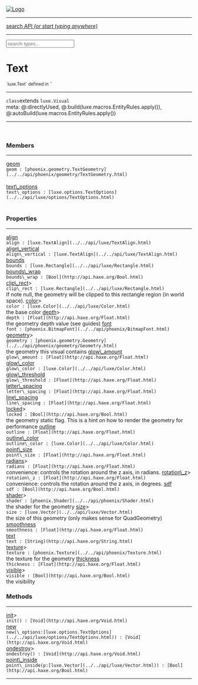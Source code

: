 
[![Logo](../../images/logo.png)](../../api/index.html)

<hr/>
<a href="#" id="search_bar" onclick="return;"><div> search API <em>(or start typing anywhere)</em> </div></a>
<hr/>

<script src="../../js/omnibar.js"> </script>
<link rel="stylesheet" type="text/css" href="../../css/omnibar.css" media="all">

<div id="omnibar"> <a href="#" onclick="return" id="omnibar_close"></a> <input id="omnibar_text" type="text" placeholder="search types..."></input></div>
<script  id="typelist" data-relpath="../../" data-types="Luxe,luxe.AppConfig,luxe.Audio,luxe.AudioEvent,luxe.AudioHandle,luxe.AudioInstance,luxe.AudioSource,luxe.AudioState,luxe.BitmapFontInfo,luxe.BytesInfo,luxe.Camera,luxe.Circle,luxe.Color,luxe.ColorHSL,luxe.ColorHSV,luxe.Component,luxe.Core,luxe.Cursor,luxe.Debug,luxe.DebugError,luxe.Draw,luxe.EmitHandler,luxe.Emitter,luxe.Entity,luxe.Events,luxe.Game,luxe.GamepadEvent,luxe.GamepadEventType,luxe.HandlerList,luxe.ID,luxe.IO,luxe.Input,luxe.InputEvent,luxe.InputType,luxe.InteractState,luxe.ItemInfo,luxe.JSONInfo,luxe.Key,luxe.KeyEvent,luxe.Log,luxe.Matrix,luxe.Mesh,luxe.ModState,luxe.MouseButton,luxe.MouseEvent,luxe.NineSlice,luxe.Objects,luxe.Parcel,luxe.ParcelChange,luxe.ParcelEvent,luxe.ParcelList,luxe.ParcelProgress,luxe.ParcelState,luxe.Particle,luxe.ParticleEmitter,luxe.ParticleSystem,luxe.Physics,luxe.PhysicsEngine,luxe.ProjectionType,luxe.Quaternion,luxe.Rectangle,luxe.ResourceEvent,luxe.ResourceState,luxe.ResourceStats,luxe.ResourceType,luxe.Resources,luxe.Scan,luxe.Scene,luxe.Screen,luxe.ShaderInfo,luxe.SizeMode,luxe.SoundInfo,luxe.Sprite,luxe.State,luxe.States,luxe.Tag,luxe.Text,luxe.TextAlign,luxe.TextEvent,luxe.TextEventType,luxe.TextInfo,luxe.TextureInfo,luxe.Timer,luxe.TouchEvent,luxe.Transform,luxe.UserConfig,luxe.Vec,luxe.Vector,luxe.Visual,luxe.WindowEvent,luxe.WindowEventData,luxe.WindowEventType,luxe._Emitter.EmitNode,luxe._Events.EventConnection,luxe._Events.EventObject,luxe._Input.MouseButton_Impl_,luxe._Log.LogError,luxe._NineSlice.Slice,luxe._Parcel.ParcelEvent_Impl_,luxe._Parcel.ParcelState_Impl_,luxe._Particles.ParticleEmitterInitData,luxe._Resources.ResourceEvent_Impl_,luxe._Resources.ResourceState_Impl_,luxe._Resources.ResourceType_Impl_,luxe.collision.Collision,luxe.collision.ShapeDrawer,luxe.collision.ShapeDrawerLuxe,luxe.collision.data.RayCollision,luxe.collision.data.RayCollisionHelper,luxe.collision.data.RayIntersection,luxe.collision.data.ShapeCollision,luxe.collision.sat.Common,luxe.collision.sat.SAT2D,luxe.collision.shapes.Circle,luxe.collision.shapes.Polygon,luxe.collision.shapes.Ray,luxe.collision.shapes.Shape,luxe.components.Components,luxe.components.cameras.FlyCamera,luxe.components.physics.nape.BoxCollider,luxe.components.physics.nape.BoxColliderOptions,luxe.components.physics.nape.CircleCollider,luxe.components.physics.nape.CircleColliderOptions,luxe.components.physics.nape.NapeBody,luxe.components.physics.nape.NapeBodyOptions,luxe.components.physics.nape.PolygonCollider,luxe.components.physics.nape.PolygonColliderOptions,luxe.components.render.MeshComponent,luxe.components.sprite.SpriteAnimation,luxe.components.sprite.SpriteAnimationData,luxe.components.sprite.SpriteAnimationEventData,luxe.components.sprite.SpriteAnimationFrame,luxe.components.sprite.SpriteAnimationFrameEvent,luxe.components.sprite.SpriteAnimationFrameSource,luxe.components.sprite.SpriteAnimationType,luxe.debug.BatcherDebugView,luxe.debug.DebugInspectorOptions,luxe.debug.DebugView,luxe.debug.Inspector,luxe.debug.ProfilerDebugView,luxe.debug.RenderStats,luxe.debug.SceneDebugView,luxe.debug.StatsDebugView,luxe.debug.TraceDebugView,luxe.debug._ProfilerDebugView.ProfilerBar,luxe.debug._ProfilerDebugView.ProfilerGraph,luxe.debug._ProfilerDebugView.ProfilerValue,luxe.importers.bitmapfont.BitmapFontData,luxe.importers.bitmapfont.BitmapFontParser,luxe.importers.bitmapfont.Character,luxe.importers.obj.Data,luxe.importers.obj.Normal,luxe.importers.obj.Reader,luxe.importers.obj.UV,luxe.importers.obj.Vector,luxe.importers.obj.Vertex,luxe.importers.texturepacker.TexturePackerData,luxe.importers.texturepacker.TexturePackerFrame,luxe.importers.texturepacker.TexturePackerJSON,luxe.importers.texturepacker.TexturePackerJSONType,luxe.importers.texturepacker.TexturePackerMeta,luxe.importers.texturepacker.TexturePackerRect,luxe.importers.texturepacker.TexturePackerSize,luxe.importers.texturepacker.TexturePackerSpriteAnimation,luxe.importers.tiled.TiledImage,luxe.importers.tiled.TiledImageLayer,luxe.importers.tiled.TiledLayer,luxe.importers.tiled.TiledMap,luxe.importers.tiled.TiledMapData,luxe.importers.tiled.TiledMapOptions,luxe.importers.tiled.TiledObject,luxe.importers.tiled.TiledObjectGroup,luxe.importers.tiled.TiledObjectType,luxe.importers.tiled.TiledPolyObject,luxe.importers.tiled.TiledPropertyTile,luxe.importers.tiled.TiledTile,luxe.importers.tiled.TiledTileset,luxe.importers.tiled.TiledUtil,luxe.macros.BuildVersion,luxe.macros.ComponentRules,luxe.macros.EntityRules,luxe.options.AudioResourceOptions,luxe.options.BatcherOptions,luxe.options.BitmapFontOptions,luxe.options.BytesResourceOptions,luxe.options.CameraOptions,luxe.options.CircleGeometryOptions,luxe.options.ColorOptions,luxe.options.ComponentOptions,luxe.options.DrawArcOptions,luxe.options.DrawBoxOptions,luxe.options.DrawCircleOptions,luxe.options.DrawLineOptions,luxe.options.DrawNgonOptions,luxe.options.DrawPlaneOptions,luxe.options.DrawPolygonOptions,luxe.options.DrawRectangleOptions,luxe.options.DrawRingOptions,luxe.options.DrawTextureOptions,luxe.options.EntityOptions,luxe.options.GeometryOptions,luxe.options.JSONResourceOptions,luxe.options.LineGeometryOptions,luxe.options.LoadAudioOptions,luxe.options.LoadFontOptions,luxe.options.LoadShaderOptions,luxe.options.LoadTextureOptions,luxe.options.LuxeCameraOptions,luxe.options.MeshOptions,luxe.options.NineSliceOptions,luxe.options.ParcelOptions,luxe.options.ParcelProgressOptions,luxe.options.ParticleEmitterOptions,luxe.options.ParticleOptions,luxe.options.PlaneGeometryOptions,luxe.options.QuadGeometryOptions,luxe.options.RectangleGeometryOptions,luxe.options.RenderProperties,luxe.options.RenderTextureOptions,luxe.options.ResourceOptions,luxe.options.ShaderOptions,luxe.options.SpriteOptions,luxe.options.StateOptions,luxe.options.StatesOptions,luxe.options.TextOptions,luxe.options.TextResourceOptions,luxe.options.TextureOptions,luxe.options.TileLayerOptions,luxe.options.TileOptions,luxe.options.TilemapOptions,luxe.options.TilemapVisualOptions,luxe.options.TilesetOptions,luxe.options.TransformProperties,luxe.options.VisualOptions,luxe.options._DrawOptions.DrawOptions,luxe.physics.nape.DebugDraw,luxe.physics.nape.PhysicsNape,luxe.physics.nape._DebugDraw.CachedGeometry,luxe.resource.AudioResource,luxe.resource.BytesResource,luxe.resource.JSONResource,luxe.resource.Resource,luxe.resource.TextResource,luxe.structural.BST,luxe.structural.BSTNode,luxe.structural.BSTTraverseMethod,luxe.structural.Bag,luxe.structural.BalancedBST,luxe.structural.BalancedBSTIterator,luxe.structural.BalancedBSTNode,luxe.structural.BalancedBSTTraverseMethod,luxe.structural.Heap,luxe.structural.OrderedMap,luxe.structural.OrderedMapIterator,luxe.structural.Pool,luxe.structural.Stack,luxe.structural.StackNode,luxe.structural._Bag.BagNode,luxe.structural._BalancedBST.NodeColor,luxe.tilemaps.Isometric,luxe.tilemaps.IsometricVisual,luxe.tilemaps.Ortho,luxe.tilemaps.OrthoVisual,luxe.tilemaps.Tile,luxe.tilemaps.TileArray,luxe.tilemaps.TileLayer,luxe.tilemaps.TileOffset,luxe.tilemaps.Tilemap,luxe.tilemaps.TilemapOrientation,luxe.tilemaps.TilemapVisual,luxe.tilemaps.TilemapVisualLayerGeometry,luxe.tilemaps.Tileset,luxe.tween.Actuate,luxe.tween.BezierPath,luxe.tween.ComponentPath,luxe.tween.IComponentPath,luxe.tween.LinearPath,luxe.tween.MotionPath,luxe.tween.ObjectHash,luxe.tween.RotationPath,luxe.tween._Actuate.TweenTimer,luxe.tween.actuators.GenericActuator,luxe.tween.actuators.IGenericActuator,luxe.tween.actuators.MethodActuator,luxe.tween.actuators.MotionPathActuator,luxe.tween.actuators.PropertyDetails,luxe.tween.actuators.PropertyPathDetails,luxe.tween.actuators.SimpleActuator,luxe.tween.easing.Back,luxe.tween.easing.BackEaseIn,luxe.tween.easing.BackEaseInOut,luxe.tween.easing.BackEaseOut,luxe.tween.easing.Bounce,luxe.tween.easing.BounceEaseIn,luxe.tween.easing.BounceEaseInOut,luxe.tween.easing.BounceEaseOut,luxe.tween.easing.Cubic,luxe.tween.easing.CubicEaseIn,luxe.tween.easing.CubicEaseInOut,luxe.tween.easing.CubicEaseOut,luxe.tween.easing.Elastic,luxe.tween.easing.ElasticEaseIn,luxe.tween.easing.ElasticEaseInOut,luxe.tween.easing.ElasticEaseOut,luxe.tween.easing.Expo,luxe.tween.easing.ExpoEaseIn,luxe.tween.easing.ExpoEaseInOut,luxe.tween.easing.ExpoEaseOut,luxe.tween.easing.IEasing,luxe.tween.easing.Linear,luxe.tween.easing.LinearEaseNone,luxe.tween.easing.Quad,luxe.tween.easing.QuadEaseIn,luxe.tween.easing.QuadEaseInOut,luxe.tween.easing.QuadEaseOut,luxe.tween.easing.Quart,luxe.tween.easing.QuartEaseIn,luxe.tween.easing.QuartEaseInOut,luxe.tween.easing.QuartEaseOut,luxe.tween.easing.Quint,luxe.tween.easing.QuintEaseIn,luxe.tween.easing.QuintEaseInOut,luxe.tween.easing.QuintEaseOut,luxe.tween.easing.Sine,luxe.tween.easing.SineEaseIn,luxe.tween.easing.SineEaseInOut,luxe.tween.easing.SineEaseOut,luxe.utils.GeometryUtils,luxe.utils.Maths,luxe.utils.Random,luxe.utils.Utils,luxe.utils.unifill.CodePoint,luxe.utils.unifill.CodePointIter,luxe.utils.unifill.Exception,luxe.utils.unifill.InternalEncoding,luxe.utils.unifill.InternalEncodingBackwardIter,luxe.utils.unifill.InternalEncodingIter,luxe.utils.unifill.Unicode,luxe.utils.unifill.Unifill,luxe.utils.unifill.Utf16,luxe.utils.unifill.Utf32,luxe.utils.unifill.Utf8,luxe.utils.unifill._CodePoint.CodePoint_Impl_,luxe.utils.unifill._InternalEncoding.UtfX,luxe.utils.unifill._Utf16.StringU16,luxe.utils.unifill._Utf16.StringU16Buffer,luxe.utils.unifill._Utf16.StringU16Buffer_Impl_,luxe.utils.unifill._Utf16.StringU16_Impl_,luxe.utils.unifill._Utf16.Utf16Impl,luxe.utils.unifill._Utf16.Utf16_Impl_,luxe.utils.unifill._Utf32.Utf32_Impl_,luxe.utils.unifill._Utf8.StringU8,luxe.utils.unifill._Utf8.StringU8_Impl_,luxe.utils.unifill._Utf8.Utf8Impl,luxe.utils.unifill._Utf8.Utf8_Impl_,phoenix.BatchState,phoenix.Batcher,phoenix.BatcherEventType,phoenix.BatcherKey,phoenix.BitmapFont,phoenix.BlendEquation,phoenix.BlendMode,phoenix.Camera,phoenix.Circle,phoenix.ClampType,phoenix.Color,phoenix.ColorHSL,phoenix.ColorHSV,phoenix.ComponentOrder,phoenix.DualQuaternion,phoenix.FOVType,phoenix.FilterType,phoenix.Matrix,phoenix.MatrixTransform,phoenix.PrimitiveType,phoenix.ProjectionType,phoenix.Quaternion,phoenix.Ray,phoenix.Rectangle,phoenix.RenderPass,phoenix.RenderPath,phoenix.RenderState,phoenix.RenderTexture,phoenix.Renderer,phoenix.RendererStats,phoenix.Shader,phoenix.Spatial,phoenix.TextAlign,phoenix.Texture,phoenix.TextureDataType,phoenix.TextureFormat,phoenix.TextureID,phoenix.TextureSubmitTarget,phoenix.TextureType,phoenix.Transform,phoenix.Uniforms,phoenix.Vec,phoenix.Vector,phoenix._Batcher.BatcherEventType_Impl_,phoenix._Batcher.BlendEquation_Impl_,phoenix._Batcher.BlendMode_Impl_,phoenix._Batcher.PrimitiveType_Impl_,phoenix._BitmapFont.TextAlign_Impl_,phoenix._Renderer.DefaultShader,phoenix._Renderer.DefaultShaders,phoenix._Shader.Location,phoenix._Shader.Uniform,phoenix._Texture.ClampSlot,phoenix._Texture.ClampSlot_Impl_,phoenix._Texture.ClampType_Impl_,phoenix._Texture.FilterSlot,phoenix._Texture.FilterSlot_Impl_,phoenix._Texture.FilterType_Impl_,phoenix._Texture.TextureSubmitTarget_Impl_,phoenix._Texture.TextureType_Impl_,phoenix._Vector.ComponentOrder_Impl_,phoenix._Vector.Vec_Impl_,phoenix.geometry.ArcGeometry,phoenix.geometry.CircleGeometry,phoenix.geometry.EvTextGeometry,phoenix.geometry.Geometry,phoenix.geometry.GeometryKey,phoenix.geometry.GeometryState,phoenix.geometry.LineGeometry,phoenix.geometry.PackedQuad,phoenix.geometry.PackedQuadOptions,phoenix.geometry.PlaneGeometry,phoenix.geometry.QuadGeometry,phoenix.geometry.QuadPackGeometry,phoenix.geometry.RectangleGeometry,phoenix.geometry.RingGeometry,phoenix.geometry.TextGeometry,phoenix.geometry.TextGeometryOptions,phoenix.geometry.TextureCoord,phoenix.geometry.TextureCoordSet,phoenix.geometry.Vertex,phoenix.geometry._TextGeometry.EvTextGeometry_Impl_,phoenix.utils.Rendering"></script>


<h1>Text</h1>
<small>`luxe.Text` defined in ``</small>



<hr/>

`class`extends <code><span>luxe.Visual</span></code><br/><span class="meta">
meta: @:directlyUsed, @:build(luxe.macros.EntityRules.apply()), @:autoBuild(luxe.macros.EntityRules.apply())</span>


<hr/>

&nbsp;



<h3>Members</h3> <hr/><span class="member apipage">
                <a name="geom"><a class="lift" href="#geom">geom</a></a><div class="clear"></div>
                <code class="signature apipage">geom : [phoenix.geometry.TextGeometry](../../api/phoenix/geometry/TextGeometry.html)</code><br/></span>
            <span class="small_desc_flat"></span><br/><span class="member apipage">
                <a name="text_options"><a class="lift" href="#text_options">text\_options</a></a><div class="clear"></div>
                <code class="signature apipage">text\_options : [luxe.options.TextOptions](../../api/luxe/options/TextOptions.html)</code><br/></span>
            <span class="small_desc_flat"></span><br/>

<h3>Properties</h3> <hr/><span class="member apipage">
                <a name="align"><a class="lift" href="#align">align</a></a><div class="clear"></div>
                <code class="signature apipage">align : [luxe.TextAlign](../../api/luxe/TextAlign.html)</code><br/></span>
            <span class="small_desc_flat"></span><span class="member apipage">
                <a name="align_vertical"><a class="lift" href="#align_vertical">align\_vertical</a></a><div class="clear"></div>
                <code class="signature apipage">align\_vertical : [luxe.TextAlign](../../api/luxe/TextAlign.html)</code><br/></span>
            <span class="small_desc_flat"></span><span class="member apipage">
                <a name="bounds"><a class="lift" href="#bounds">bounds</a></a><div class="clear"></div>
                <code class="signature apipage">bounds : [luxe.Rectangle](../../api/luxe/Rectangle.html)</code><br/></span>
            <span class="small_desc_flat"></span><span class="member apipage">
                <a name="bounds_wrap"><a class="lift" href="#bounds_wrap">bounds\_wrap</a></a><div class="clear"></div>
                <code class="signature apipage">bounds\_wrap : [Bool](http://api.haxe.org/Bool.html)</code><br/></span>
            <span class="small_desc_flat"></span><span class="member apipage">
                <a name="clip_rect"><a class="lift" href="#clip_rect">clip\_rect</a></a><a data-tooltip="inherited from <a href='../../api/luxe/Visual.html#clip\_rect'>luxe.Visual</a>" class="tooltip inherited">&gt;</a><div class="clear"></div>
                <code class="signature apipage">clip\_rect : [luxe.Rectangle](../../api/luxe/Rectangle.html)</code><br/></span>
            <span class="small_desc_flat">If note null, the geometry will be clipped to this rectangle region (in world space).</span><span class="member apipage">
                <a name="color"><a class="lift" href="#color">color</a></a><a data-tooltip="inherited from <a href='../../api/luxe/Visual.html#color'>luxe.Visual</a>" class="tooltip inherited">&gt;</a><div class="clear"></div>
                <code class="signature apipage">color : [luxe.Color](../../api/luxe/Color.html)</code><br/></span>
            <span class="small_desc_flat">the base color</span><span class="member apipage">
                <a name="depth"><a class="lift" href="#depth">depth</a></a><a data-tooltip="inherited from <a href='../../api/luxe/Visual.html#depth'>luxe.Visual</a>" class="tooltip inherited">&gt;</a><div class="clear"></div>
                <code class="signature apipage">depth : [Float](http://api.haxe.org/Float.html)</code><br/></span>
            <span class="small_desc_flat">the geometry depth value (see guides)</span><span class="member apipage">
                <a name="font"><a class="lift" href="#font">font</a></a><div class="clear"></div>
                <code class="signature apipage">font : [phoenix.BitmapFont](../../api/phoenix/BitmapFont.html)</code><br/></span>
            <span class="small_desc_flat"></span><span class="member apipage">
                <a name="geometry"><a class="lift" href="#geometry">geometry</a></a><a data-tooltip="inherited from <a href='../../api/luxe/Visual.html#geometry'>luxe.Visual</a>" class="tooltip inherited">&gt;</a><div class="clear"></div>
                <code class="signature apipage">geometry : [phoenix.geometry.Geometry](../../api/phoenix/geometry/Geometry.html)</code><br/></span>
            <span class="small_desc_flat">the geometry this visual contains</span><span class="member apipage">
                <a name="glow_amount"><a class="lift" href="#glow_amount">glow\_amount</a></a><div class="clear"></div>
                <code class="signature apipage">glow\_amount : [Float](http://api.haxe.org/Float.html)</code><br/></span>
            <span class="small_desc_flat"></span><span class="member apipage">
                <a name="glow_color"><a class="lift" href="#glow_color">glow\_color</a></a><div class="clear"></div>
                <code class="signature apipage">glow\_color : [luxe.Color](../../api/luxe/Color.html)</code><br/></span>
            <span class="small_desc_flat"></span><span class="member apipage">
                <a name="glow_threshold"><a class="lift" href="#glow_threshold">glow\_threshold</a></a><div class="clear"></div>
                <code class="signature apipage">glow\_threshold : [Float](http://api.haxe.org/Float.html)</code><br/></span>
            <span class="small_desc_flat"></span><span class="member apipage">
                <a name="letter_spacing"><a class="lift" href="#letter_spacing">letter\_spacing</a></a><div class="clear"></div>
                <code class="signature apipage">letter\_spacing : [Float](http://api.haxe.org/Float.html)</code><br/></span>
            <span class="small_desc_flat"></span><span class="member apipage">
                <a name="line_spacing"><a class="lift" href="#line_spacing">line\_spacing</a></a><div class="clear"></div>
                <code class="signature apipage">line\_spacing : [Float](http://api.haxe.org/Float.html)</code><br/></span>
            <span class="small_desc_flat"></span><span class="member apipage">
                <a name="locked"><a class="lift" href="#locked">locked</a></a><a data-tooltip="inherited from <a href='../../api/luxe/Visual.html#locked'>luxe.Visual</a>" class="tooltip inherited">&gt;</a><div class="clear"></div>
                <code class="signature apipage">locked : [Bool](http://api.haxe.org/Bool.html)</code><br/></span>
            <span class="small_desc_flat">the geometry static flag. This is a hint on how to render the geometry for performance</span><span class="member apipage">
                <a name="outline"><a class="lift" href="#outline">outline</a></a><div class="clear"></div>
                <code class="signature apipage">outline : [Float](http://api.haxe.org/Float.html)</code><br/></span>
            <span class="small_desc_flat"></span><span class="member apipage">
                <a name="outline_color"><a class="lift" href="#outline_color">outline\_color</a></a><div class="clear"></div>
                <code class="signature apipage">outline\_color : [luxe.Color](../../api/luxe/Color.html)</code><br/></span>
            <span class="small_desc_flat"></span><span class="member apipage">
                <a name="point_size"><a class="lift" href="#point_size">point\_size</a></a><div class="clear"></div>
                <code class="signature apipage">point\_size : [Float](http://api.haxe.org/Float.html)</code><br/></span>
            <span class="small_desc_flat"></span><span class="member apipage">
                <a name="radians"><a class="lift" href="#radians">radians</a></a><a data-tooltip="inherited from <a href='../../api/luxe/Visual.html#radians'>luxe.Visual</a>" class="tooltip inherited">&gt;</a><div class="clear"></div>
                <code class="signature apipage">radians : [Float](http://api.haxe.org/Float.html)</code><br/></span>
            <span class="small_desc_flat">convenience: controls the rotation around the z axis, in radians.</span><span class="member apipage">
                <a name="rotation_z"><a class="lift" href="#rotation_z">rotation\_z</a></a><a data-tooltip="inherited from <a href='../../api/luxe/Visual.html#rotation\_z'>luxe.Visual</a>" class="tooltip inherited">&gt;</a><div class="clear"></div>
                <code class="signature apipage">rotation\_z : [Float](http://api.haxe.org/Float.html)</code><br/></span>
            <span class="small_desc_flat">convenience: controls the rotation around the z axis, in degrees.</span><span class="member apipage">
                <a name="sdf"><a class="lift" href="#sdf">sdf</a></a><div class="clear"></div>
                <code class="signature apipage">sdf : [Bool](http://api.haxe.org/Bool.html)</code><br/></span>
            <span class="small_desc_flat"></span><span class="member apipage">
                <a name="shader"><a class="lift" href="#shader">shader</a></a><a data-tooltip="inherited from <a href='../../api/luxe/Visual.html#shader'>luxe.Visual</a>" class="tooltip inherited">&gt;</a><div class="clear"></div>
                <code class="signature apipage">shader : [phoenix.Shader](../../api/phoenix/Shader.html)</code><br/></span>
            <span class="small_desc_flat">the shader for the geometry</span><span class="member apipage">
                <a name="size"><a class="lift" href="#size">size</a></a><a data-tooltip="inherited from <a href='../../api/luxe/Visual.html#size'>luxe.Visual</a>" class="tooltip inherited">&gt;</a><div class="clear"></div>
                <code class="signature apipage">size : [luxe.Vector](../../api/luxe/Vector.html)</code><br/></span>
            <span class="small_desc_flat">the size of this geometry (only makes sense for QuadGeometry)</span><span class="member apipage">
                <a name="smoothness"><a class="lift" href="#smoothness">smoothness</a></a><div class="clear"></div>
                <code class="signature apipage">smoothness : [Float](http://api.haxe.org/Float.html)</code><br/></span>
            <span class="small_desc_flat"></span><span class="member apipage">
                <a name="text"><a class="lift" href="#text">text</a></a><div class="clear"></div>
                <code class="signature apipage">text : [String](http://api.haxe.org/String.html)</code><br/></span>
            <span class="small_desc_flat"></span><span class="member apipage">
                <a name="texture"><a class="lift" href="#texture">texture</a></a><a data-tooltip="inherited from <a href='../../api/luxe/Visual.html#texture'>luxe.Visual</a>" class="tooltip inherited">&gt;</a><div class="clear"></div>
                <code class="signature apipage">texture : [phoenix.Texture](../../api/phoenix/Texture.html)</code><br/></span>
            <span class="small_desc_flat">the texture for the geometry</span><span class="member apipage">
                <a name="thickness"><a class="lift" href="#thickness">thickness</a></a><div class="clear"></div>
                <code class="signature apipage">thickness : [Float](http://api.haxe.org/Float.html)</code><br/></span>
            <span class="small_desc_flat"></span><span class="member apipage">
                <a name="visible"><a class="lift" href="#visible">visible</a></a><a data-tooltip="inherited from <a href='../../api/luxe/Visual.html#visible'>luxe.Visual</a>" class="tooltip inherited">&gt;</a><div class="clear"></div>
                <code class="signature apipage">visible : [Bool](http://api.haxe.org/Bool.html)</code><br/></span>
            <span class="small_desc_flat">the visibility</span>

<h3>Methods</h3> <hr/><span class="method apipage">
            <a name="init"><a class="lift" href="#init">init</a></a><a data-tooltip="inherited from <a href='../../api/luxe/Visual.html#init'>luxe.Visual</a>" class="tooltip inherited">&gt;</a><div class="clear"></div>
            <code class="signature apipage">init() : [Void](http://api.haxe.org/Void.html)</code><br/><span class="small_desc_flat"></span>


</span>
<span class="method apipage">
            <a name="new"><a class="lift" href="#new">new</a></a><div class="clear"></div>
            <code class="signature apipage">new(\_options:[luxe.options.TextOptions](../../api/luxe/options/TextOptions.html)<span></span>) : [Void](http://api.haxe.org/Void.html)</code><br/><span class="small_desc_flat"></span>


</span>
<span class="method apipage">
            <a name="ondestroy"><a class="lift" href="#ondestroy">ondestroy</a></a><a data-tooltip="inherited from <a href='../../api/luxe/Visual.html#ondestroy'>luxe.Visual</a>" class="tooltip inherited">&gt;</a><div class="clear"></div>
            <code class="signature apipage">ondestroy() : [Void](http://api.haxe.org/Void.html)</code><br/><span class="small_desc_flat"></span>


</span>
<span class="method apipage">
            <a name="point_inside"><a class="lift" href="#point_inside">point\_inside</a></a><div class="clear"></div>
            <code class="signature apipage">point\_inside(p:[luxe.Vector](../../api/luxe/Vector.html)<span></span>) : [Bool](http://api.haxe.org/Bool.html)</code><br/><span class="small_desc_flat"></span>


</span>



<hr/>

&nbsp;
&nbsp;
&nbsp;
&nbsp;